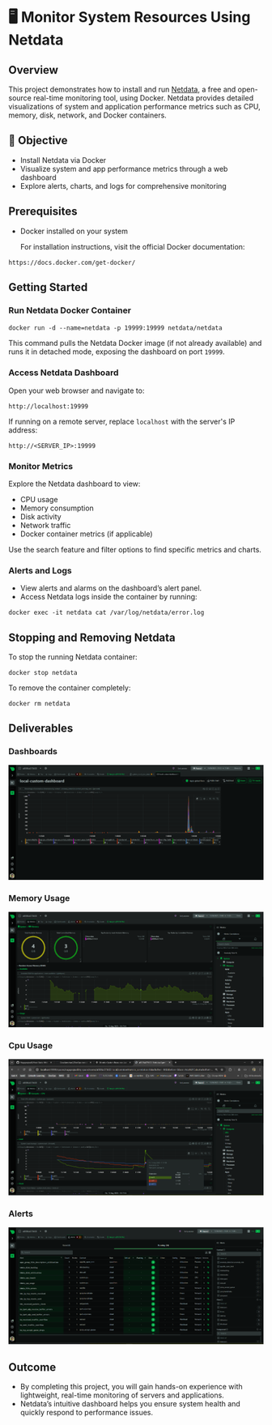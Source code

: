 # 🖥️  Monitor System Resources Using Netdata

## Overview

This project demonstrates how to install and run [Netdata](https://www.netdata.cloud/), a free and open-source real-time monitoring tool, using Docker. Netdata provides detailed visualizations of system and application performance metrics such as CPU, memory, disk, network, and Docker containers.

## 🎯 Objective

- Install Netdata via Docker
- Visualize system and app performance metrics through a web dashboard
- Explore alerts, charts, and logs for comprehensive monitoring

## Prerequisites

- Docker installed on your system  

  For installation instructions, visit the official Docker documentation:  
```
https://docs.docker.com/get-docker/
```

## Getting Started

### Run Netdata Docker Container
```
docker run -d --name=netdata -p 19999:19999 netdata/netdata
```
This command pulls the Netdata Docker image (if not already available) and runs it in detached mode, exposing the dashboard on port `19999`.

### Access Netdata Dashboard
Open your web browser and navigate to:
```
http://localhost:19999
```
If running on a remote server, replace `localhost` with the server's IP address:
```
http://<SERVER_IP>:19999
```

### Monitor Metrics

Explore the Netdata dashboard to view:

- CPU usage
- Memory consumption
- Disk activity
- Network traffic
- Docker container metrics (if applicable)

Use the search feature and filter options to find specific metrics and charts.
### Alerts and Logs

- View alerts and alarms on the dashboard’s alert panel.
- Access Netdata logs inside the container by running:
```
docker exec -it netdata cat /var/log/netdata/error.log
```
## Stopping and Removing Netdata

To stop the running Netdata container:
```
docker stop netdata
```
To remove the container completely:
```
docker rm netdata
```

## Deliverables

### Dashboards
![Alt Text](images/Dashboards.png)

### Memory Usage
![Alt Text](images/memory_usage.png)

### Cpu Usage
![Alt Text](images/cpu_usage.png)

### Alerts
![Alt Text](images/alert.png)

## Outcome

* By completing this project, you will gain hands-on experience with lightweight, real-time monitoring of servers and applications. 
* Netdata’s intuitive dashboard helps you ensure system health and quickly respond to performance issues.
